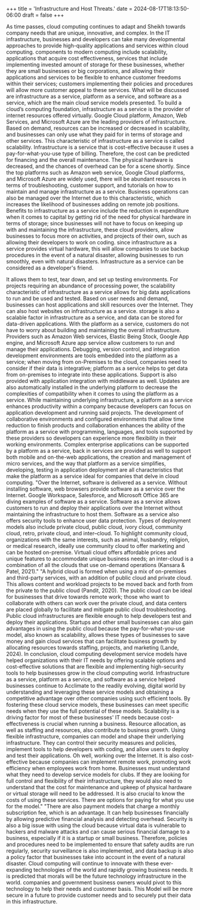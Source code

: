 +++
title = 'Infrastructure and Host Threats.'
date = 2024-08-17T18:13:50-06:00
draft = false
+++


As time passes, cloud computing continues to adapt and Sheikh towards company needs that are unique, innovative, and complex. In the IT infrastructure, businesses and developers can take many developmental approaches to provide high-quality applications and services within cloud computing. components to modern computing include scalability, applications that acquire cost effectiveness, services that include implementing invested amount of storage for these businesses, whether they are small businesses or big corporations, and allowing their applications and services to be flexible to enhance customer freedoms within their services; customers implementing their policies and procedures will allow more customer appeal to these services. What will be discussed are infrastructure as a service, platform as a service, and software as a service, which are the main cloud service models presented. To build a cloud’s computing foundation, infrastructure as a service is the provider of internet resources offered virtually. Google Cloud platform, Amazon, Web Services, and Microsoft Azure are the leading providers of infrastructure.
Based on demand, resources can be increased or decreased in scalability, and businesses can only use what they paid for in terms of storage and other services. This characteristic of infrastructure as a service is called scalability. Infrastructure is a service that is cost-effective because it uses a pay-for-what-you-use type of billing. Therefore, the cost can be predicted for financing and the overall maintenance. The physical hardware is decreased, and the chances of overhead can be for a scene shortly. Since the top platforms such as Amazon web service, Google Cloud platforms, and Microsoft Azure are widely used, there will be abundant resources in terms of troubleshooting, customer support, and tutorials on how to maintain and manage infrastructure as a service. Business operations can also be managed over the Internet due to this characteristic, which increases the likelihood of businesses adding on remote job positions.
Benefits to infrastructure as a service include the reduction in expenditure when it comes to capital by getting rid of the need for physical hardware in terms of storage; since businesses will not have to focus on keeping up with and maintaining the infrastructure, these cloud providers, allow businesses to focus more on activities, and projects of their own, such as allowing their developers to work on coding. since infrastructure as a service provides virtual hardware, this will allow companies to use backup procedures in the event of a natural disaster, allowing businesses to run smoothly, even with natural disasters. Infrastructure as a service can be considered as a developer's friend.

It allows them to test, tear down, and set up testing environments. For projects requiring an abundance of processing power, the scalability characteristic of infrastructure as a service allows for big data applications to run and be used and tested. Based on user needs and demand, businesses can host applications and skill resources over the Internet. They can also host websites on infrastructure as a service. storage is also a scalable factor in infrastructure as a service, and data can be stored for data-driven applications. With the platform as a service, customers do not have to worry about building and maintaining the overall infrastructure. Providers such as Amazon Web services, Elastic Being Stock, Google App engine, and Microsoft Azure app service allow customers to run and manage their applications. Debugging, version control, and integration development environments are tools embedded into the platform as a service; when moving from on-Premises to the cloud, companies need to consider if their data is integrative; platform as a service helps to get data from on-premises to integrate into these applications.
Support is also provided with application integration with middleware as well. Updates are also automatically installed in the underlying platform to decrease the complexities of compatibility when it comes to using the platform as a service. While maintaining underlying infrastructure, a platform as a service enhances productivity within a company because developers can focus on application development and running said projects. The development of collaborative environments and configured environments that allow time reduction to finish products and collaboration enhances the ability of the platform as a service with programming, languages, and tools supported by these providers so developers can experience more flexibility in their working environments. Complex enterprise applications can be supported by a platform as a service, back in services are provided as well to support both mobile and on-the-web applications, the creation and management of micro services, and the way that platform as a service simplifies, developing, testing in application deployment are all characteristics that make the platform as a service ideal for companies that delve in cloud computing. 
"Over the Internet, software is delivered as a service. Without installing software, web browsers provide software as a service over the Internet. Google Workspace, Salesforce, and Microsoft Office 365 are diving examples of software as a service. Software as a service allows customers to run and deploy their applications over the Internet without maintaining the infrastructure to host them. Software as a service also offers security tools to enhance user data protection. Types of deployment models also include private cloud, public cloud, ivory cloud, community cloud, retro, private cloud, and inter–cloud. To highlight community cloud, organizations with the same interests, such as animal, husbandry, religion, or medical research, ideally use community cloud to offer marketing and can be hosted on-premise. Virtuali cloud offers affordable prices and unique features to accommodate unique business needs; an inter-cloud is a combination of all the clouds that use on-demand operations (Kansara & Patel, 2021)." 
"A hybrid cloud is formed when using a mix of on-premises and third-party services, with an addition of public cloud and private cloud. This allows content and workload projects to be moved back and forth from the private to the public cloud (Pandit, 2020). The public cloud can be ideal for businesses that drive towards remote work; those who want to collaborate with others can work over the private cloud, and data centers are placed globally to facilitate and mitigate public cloud troubleshooting. Public cloud infrastructures are flexible enough to help developers test and deploy their applications. Startups and other small businesses can also gain advantages in using the public cloud because the pay-for-what-you-use model, also known as scalability, allows these types of businesses to save money and gain cloud services that can facilitate business growth by allocating resources towards staffing, projects, and marketing (Lande, 2024).
In conclusion, cloud computing development service models have helped organizations with their IT needs by offering scalable options and cost-effective solutions that are flexible and implementing high-security tools to help businesses grow in the cloud computing world. Infrastructure as a service, platform as a service, and software as a service helped businesses continue to Acclimate to the readily evolving, digital world by understanding and leveraging these service models and obtaining a competitive advantage over other companies using such efficient tools. By fostering these cloud service models, these businesses can meet specific needs when they use the full potential of these models. Scalability is a driving factor for most of these businesses' IT needs because cost-effectiveness is crucial when running a business.
Resource allocation, as well as staffing and resources, also contribute to business growth. Using flexible infrastructure, companies can model and shape their underlying infrastructure. They can control their security measures and policies, implement tools to help developers with coding, and allow users to deploy and test their applications. Oh well, working over the Internet. It is also cost-effective because companies can implement remote work, promoting work efficiency when employees work from home. Businesses must understand what they need to develop service models for clubs. If they are looking for full control and flexibility of their infrastructure, they would also need to understand that the cost for maintenance and upkeep of physical hardware or virtual storage will need to be addressed. It is also crucial to know the costs of using these services. There are options for paying for what you use for the model." "There are also payment models that charge a monthly subscription fee, which is an advantage. It can help businesses financially by allowing predictive financial analysis and detecting overhead. Security is also a big issue with using the cloud because virtual data is vulnerable to hackers and malware attacks and can cause serious financial damage to a business, especially if it is a startup or small business. Therefore, policies and procedures need to be implemented to ensure that safety audits are run regularly, security surveillance is also implemented, and data backup is also a policy factor that businesses take into account in the event of a natural disaster. 
Cloud computing will continue to innovate with these ever-expanding technologies of the world and rapidly growing business needs.  It is predicted that morals will be the future technology infrastructure in the world. companies and government business owners would pivot to this technology to help their needs and customer basis. This  Model will be more secure  in a future to provide customer needs and to securely put their data in this infrastructure.

